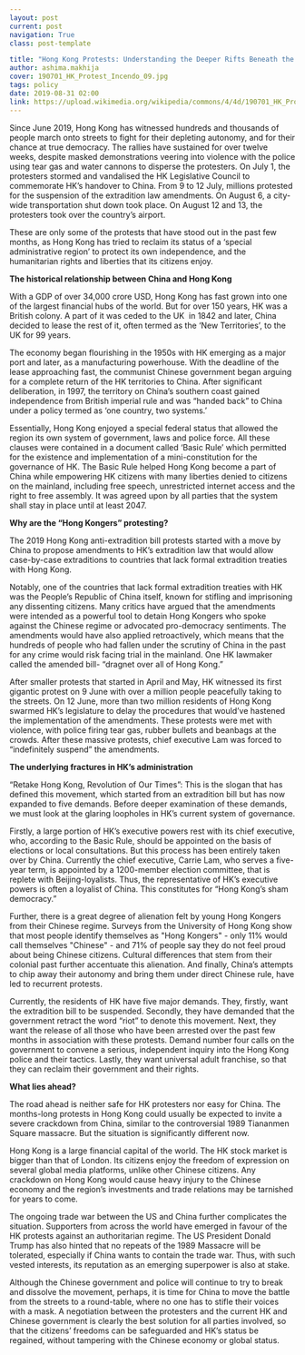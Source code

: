 ```yaml
---
layout: post
current: post
navigation: True
class: post-template

title: "Hong Kong Protests: Understanding the Deeper Rifts Beneath the Masked Revolution"
author: ashima.makhija
cover: 190701_HK_Protest_Incendo_09.jpg
tags: policy
date: 2019-08-31 02:00
link: https://upload.wikimedia.org/wikipedia/commons/4/4d/190701_HK_Protest_Incendo_09.jpg
---
```

Since June 2019, Hong Kong has witnessed hundreds and thousands of people march
onto streets to fight for their depleting autonomy, and for their chance at true
democracy. The rallies have sustained for over twelve weeks, despite masked
demonstrations veering into violence with the police using tear gas and water
cannons to disperse the protesters. On July 1, the protesters stormed and
vandalised the HK Legislative Council to commemorate HK’s handover to China.
From 9 to 12 July, millions protested for the suspension of the extradition law
amendments. On August 6, a city-wide transportation shut down took place. On
August 12 and 13, the protesters took over the country’s airport.

These are only some of the protests that have stood out in the past few months,
as Hong Kong has tried to reclaim its status of a ‘special administrative
region’ to protect its own independence, and the humanitarian rights and
liberties that its citizens enjoy.

**The historical relationship between China and Hong Kong**

With a GDP of over 34,000 crore USD, Hong Kong has fast grown into one of the
largest financial hubs of the world. But for over 150 years, HK was a British
colony. A part of it was ceded to the UK  in 1842 and later, China decided to
lease the rest of it, often termed as the ‘New Territories’, to the UK for 99
years.

The economy began flourishing in the 1950s with HK emerging as a major port and
later, as a manufacturing powerhouse. With the deadline of the lease approaching
fast, the communist Chinese government began arguing for a complete return of
the HK territories to China. After significant deliberation, in 1997, the
territory on China’s southern coast gained independence from British imperial
rule and was “handed back” to China under a policy termed as ‘one country, two
systems.’

Essentially, Hong Kong enjoyed a special federal status that allowed the region
its own system of government, laws and police force. All these clauses were
contained in a document called ‘Basic Rule’ which permitted for the existence
and implementation of a mini-constitution for the governance of HK. The Basic
Rule helped Hong Kong become a part of China while empowering HK citizens with
many liberties denied to citizens on the mainland, including free speech,
unrestricted internet access and the right to free assembly. It was agreed upon
by all parties that the system shall stay in place until at least 2047.

**Why are the “Hong Kongers” protesting?**

The 2019 Hong Kong anti-extradition bill protests started with a move by China
to propose amendments to HK’s extradition law that would allow case-by-case
extraditions to countries that lack formal extradition treaties with Hong Kong.

Notably, one of the countries that lack formal extradition treaties with HK was
the People’s Republic of China itself, known for stifling and imprisoning any
dissenting citizens. Many critics have argued that the amendments were intended
as a powerful tool to detain Hong Kongers who spoke against the Chinese regime
or advocated pro-democracy sentiments. The amendments would have also applied
retroactively, which means that the hundreds of people who had fallen under the
scrutiny of China in the past for any crime would risk facing trial in the
mainland. One HK lawmaker called the amended bill- “dragnet over all of Hong
Kong.”

After smaller protests that started in April and May, HK witnessed its first
gigantic protest on 9 June with over a million people peacefully taking to the
streets. On 12 June, more than two million residents of Hong Kong swarmed HK’s
legislature to delay the procedures that would’ve hastened the implementation of
the amendments. These protests were met with violence, with police firing tear
gas, rubber bullets and beanbags at the crowds. After these massive protests,
chief executive Lam was forced to “indefinitely suspend” the amendments.

**The underlying fractures in HK’s administration**

“Retake Hong Kong, Revolution of Our Times”: This is the slogan that has defined
this movement, which started from an extradition bill but has now expanded to
five demands. Before deeper examination of these demands, we must look at the
glaring loopholes in HK’s current system of governance.

Firstly, a large portion of HK’s executive powers rest with its chief executive,
who, according to the Basic Rule, should be appointed on the basis of elections
or local consultations. But this process has been entirely taken over by China.
Currently the chief executive, Carrie Lam, who serves a five-year term, is
appointed by a 1200-member election committee, that is replete with
Beijing-loyalists. Thus, the representative of HK’s executive powers is often a
loyalist of China. This constitutes for “Hong Kong’s sham democracy.”

Further, there is a great degree of alienation felt by young Hong Kongers from
their Chinese regime. Surveys from the University of Hong Kong show that most
people identify themselves as "Hong Kongers" - only 11% would call themselves
"Chinese" - and 71% of people say they do not feel proud about being Chinese
citizens. Cultural differences that stem from their colonial past further
accentuate this alienation. And finally, China’s attempts to chip away their
autonomy and bring them under direct Chinese rule, have led to recurrent
protests.

Currently, the residents of HK have five major demands. They, firstly, want the
extradition bill to be suspended. Secondly, they have demanded that the
government retract the word “riot” to denote this movement. Next, they want the
release of all those who have been arrested over the past few months in
association with these protests. Demand number four calls on the government to
convene a serious, independent inquiry into the Hong Kong police and their
tactics. Lastly, they want universal adult franchise, so that they can reclaim
their government and their rights.

**What lies ahead?**

The road ahead is neither safe for HK protesters nor easy for China. The
months-long protests in Hong Kong could usually be expected to invite a severe
crackdown from China, similar to the controversial 1989 Tiananmen Square
massacre. But the situation is significantly different now.

Hong Kong is a large financial capital of the world. The HK stock market is
bigger than that of London. Its citizens enjoy the freedom of expression on
several global media platforms, unlike other Chinese citizens. Any crackdown on
Hong Kong would cause heavy injury to the Chinese economy and the region’s
investments and trade relations may be tarnished for years to come.

The ongoing trade war between the US and China further complicates the
situation. Supporters from across the world have emerged in favour of the HK
protests against an authoritarian regime. The US President Donald Trump has also
hinted that no repeats of the 1989 Massacre will be tolerated, especially if
China wants to contain the trade war. Thus, with such vested interests, its
reputation as an emerging superpower is also at stake.

Although the Chinese government and police will continue to try to break and
dissolve the movement, perhaps, it is time for China to move the battle from the
streets to a round-table, where no one has to stifle their voices with a mask. A
negotiation between the protesters and the current HK and Chinese government is
clearly the best solution for all parties involved, so that the citizens’
freedoms can be safeguarded and HK’s status be regained, without tampering with
the Chinese economy or global status.  

 
